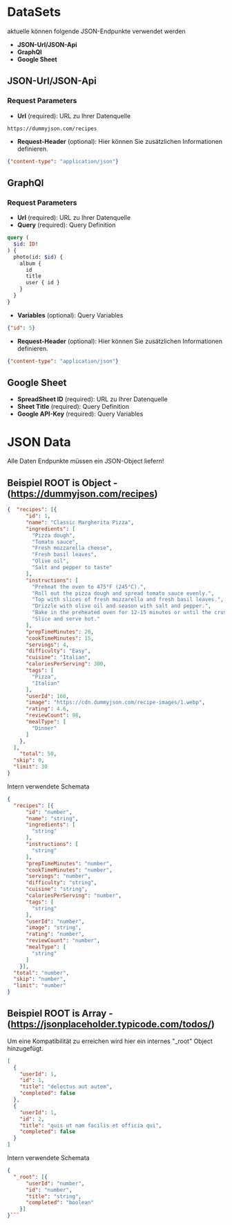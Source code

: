 # DataSets

aktuelle können folgende JSON-Endpunkte verwendet werden

- **JSON-Url/JSON-Api** 
- **GraphQl**
- **Google Sheet**


## JSON-Url/JSON-Api

### Request Parameters

- **Url** (required): URL zu Ihrer Datenquelle
```
https://dummyjson.com/recipes
```

- **Request-Header** (optional): Hier können Sie zusätzlichen Informationen definieren.
```json
{"content-type": "application/json"}
```

## GraphQl

### Request Parameters
- **Url** (required): URL zu Ihrer Datenquelle
- **Query** (required): Query Definition
```graphql
query (
  $id: ID!
) {
  photo(id: $id) {
    album {
      id
      title
      user { id }
    }
  }
}
```
- **Variables** (optional): Query Variables
```json
{"id": 5}
```
- **Request-Header** (optional): Hier können Sie zusätzlichen Informationen definieren.
```json
{"content-type": "application/json"}
```
## Google Sheet

- **SpreadSheet ID** (required): URL zu Ihrer Datenquelle
- **Sheet Title** (required): Query Definition
- **Google API-Key** (required): Query Variables

# JSON Data

Alle Daten Endpunkte müssen ein JSON-Object liefern!

## Beispiel ROOT is Object - (https://dummyjson.com/recipes)
```json
{  "recipes": [{
      "id": 1,
      "name": "Classic Margherita Pizza",
      "ingredients": [
        "Pizza dough",
        "Tomato sauce",
        "Fresh mozzarella cheese",
        "Fresh basil leaves",
        "Olive oil",
        "Salt and pepper to taste"
      ],
      "instructions": [
        "Preheat the oven to 475°F (245°C).",
        "Roll out the pizza dough and spread tomato sauce evenly.",
        "Top with slices of fresh mozzarella and fresh basil leaves.",
        "Drizzle with olive oil and season with salt and pepper.",
        "Bake in the preheated oven for 12-15 minutes or until the crust is golden brown.",
        "Slice and serve hot."
      ],
      "prepTimeMinutes": 20,
      "cookTimeMinutes": 15,
      "servings": 4,
      "difficulty": "Easy",
      "cuisine": "Italian",
      "caloriesPerServing": 300,
      "tags": [
        "Pizza",
        "Italian"
      ],
      "userId": 166,
      "image": "https://cdn.dummyjson.com/recipe-images/1.webp",
      "rating": 4.6,
      "reviewCount": 98,
      "mealType": [
        "Dinner"
      ]
    },
  ],
    "total": 50,
  "skip": 0,
  "limit": 30
}
```
Intern verwendete Schemata
```json
{
  "recipes": [{
      "id": "number",
      "name": "string",
      "ingredients": [
        "string"
      ],
      "instructions": [
        "string"
      ],
      "prepTimeMinutes": "number",
      "cookTimeMinutes": "number",
      "servings": "number",
      "difficulty": "string",
      "cuisine": "string",
      "caloriesPerServing": "number",
      "tags": [
        "string"
      ],
      "userId": "number",
      "image": "string",
      "rating": "number",
      "reviewCount": "number",
      "mealType": [
        "string"
      ]
    }],
  "total": "number",
  "skip": "number",
  "limit": "number"
}
```


## Beispiel ROOT is Array - (https://jsonplaceholder.typicode.com/todos/)
Um eine Kompatibilität zu erreichen wird hier ein internes "_root" Object hinzugefügt.

```json
[
  {
    "userId": 1,
    "id": 1,
    "title": "delectus aut autem",
    "completed": false
  },
  {
    "userId": 1,
    "id": 2,
    "title": "quis ut nam facilis et officia qui",
    "completed": false
  }
]
```
Intern verwendete Schemata
```json
{
  "_root": [{
      "userId": "number",
      "id": "number",
      "title": "string",
      "completed": "boolean"
    }]
}```